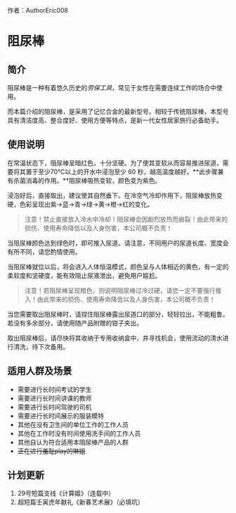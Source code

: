 作者：AuthorEric008

# 阻尿棒

## 简介

阻尿棒是一种有着悠久历史的*劳保工具*，常见于女性在需要连续工作的场合中使用。

而本篇介绍的阻尿棒，是采用了记忆合金的最新型号。相较于传统阻尿棒，本型号具有清洁度高、整合度好、使用方便等特点，是新一代女性居家旅行必备助手。

## 使用说明

在常温状态下，阻尿棒呈暗红色，十分坚硬。为了使其变软从而容易推进尿道，需要将其置于至少70℃以上的开水中浸泡至少 60 秒，越高温度越好。**此步骤兼有杀菌消毒的作用。**阻尿棒吸热变软，颜色变为紫色。

浸泡好后，直接取出，建议使其自然垂下。在冷空气冷却作用下，阻尿棒放热变硬，色彩呈现出紫→蓝→青→绿→黄→橙→红的变化。

> 注意！禁止直接放入冷水中冷却！阻尿棒会因剧烈放热而崩裂！由此带来的损伤、使用寿命降低以及人身伤害，本公司概不负责！

当阻尿棒颜色达到绿色时，即可推入尿道。请注意，不同用户的尿道长度、宽度会有所不同，请您酌情使用。

当阻尿棒就位以后，将会进入人体恒温模式，颜色呈与人体相近的黄色，有一定的柔软度和坚硬度，能有效阻止尿液泄出，避免用户尴尬。

> 注意！若阻尿棒呈现橙色，则说明阻尿棒过冷过硬，请您一定不要强行推入！由此带来的损伤、使用寿命降低以及人身伤害，本公司概不负责！

当您需要取出阻尿棒时，请捏住阻尿棒露出尿道口的部分，轻轻拉出，不能粗鲁。若没有多余部分，请使用随产品附赠的钳子夹出。

取出阻尿棒后，请尽快将其收纳于专用收纳盒中，并寻找机会，使用流动的清水进行清洗，待下次备用。

## 适用人群及场景

- 需要进行长时间考试的学生
- 需要进行长时间讲课的教师
- 需要进行长时间驾驶的司机
- 需要进行长时间展示的服装模特
- 其他在没有卫生间的单位工作的工作人员
- 其他在工作时没有时间使用洗手间的工作人员
- 其他自认为符合适用本阻尿棒产品的人群
- ~~正在进行羞耻play的琳姐~~

## 计划更新

1. 29号短篇支线《计算姬》（连载中）
2. 超短篇壬寅虎年献礼《新春艺术展》（必填坑）
